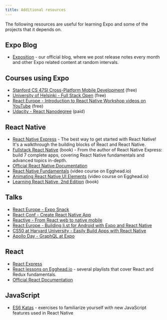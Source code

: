 ```yaml
---
title: Additional resources
---
```


The following resources are useful for learning Expo and some of the projects that it depends on.

## Expo Blog

- [Exposition](https://blog.expo.dev/) - our official blog, where we post release notes every month and other Expo related content at random intervals.

## Courses using Expo

- [Stanford CS 47SI Cross-Platform Mobile Development](https://web.stanford.edu/class/cs47si/) (free)
- [University of Helsinki - Full Stack Open](https://fullstackopen.com/en/part10) (free)
- [React Europe - Introduction to React Native Workshop videos on YouTube](https://www.youtube.com/playlist?list=PLCC436JpVnK2RFms3NG9ubPToWCNbMLbT) (free)
- [Udacity - React Nanodegree](https://www.udacity.com/course/react-nanodegree--nd019) (paid)


## React Native

- [React Native Express](http://www.reactnativeexpress.com/) - The best way to get started with React Native! It's a walkthrough the building blocks of React and React Native.
- [Fullstack React Native](https://www.fullstackreact.com/react-native/) (book) - From the author of React Native Express: build 7 complete apps, covering React Native fundamentals and advanced topics in-depth.
- [Official React Native Documentation](https://reactnative.dev/docs/getting-started)
- [React Native Fundamentals](https://egghead.io/courses/react-native-fundamentals) (video course on Egghead.io)
- [Animating React Native UI Elements](https://egghead.io/courses/animate-react-native-ui-elements) (video course on Egghead.io)
- [Learning React Native, 2nd Edition](http://shop.oreilly.com/product/0636920085270.do) (book)

## Talks

- [React Europe - Expo Snack](https://www.youtube.com/watch?v=U0vnAW4UNXE)
- [React Conf - Create React Native App](https://www.youtube.com/watch?v=9baaVjGdBqs)
- [Reactive - From React web to native mobile](https://www.youtube.com/watch?v=-XxSCi8TKuk)
- [React Europe - Building li.st for Android with Expo and React Native](https://www.youtube.com/watch?v=cI9bDvDEsYE)
- [CS50 at Harvard University - Easily Build Apps with React Native](https://www.youtube.com/watch?v=uFrAZfPW9JY)
- [Apollo Day - GraphQL at Expo](https://www.youtube.com/watch?v=E398q4HGRBA)

## React

- [React Express](http://www.react.express/)
- [React lessons on Egghead.io](https://egghead.io/technologies/react) - several playlists that cover React and Redux fundamentals.
- [Official React Documentation](https://reactjs.org/docs/getting-started.html)

## JavaScript

- [ES6 Katas](http://es6katas.org/) - exercises to familiarize yourself with new JavaScript features used in React Native
